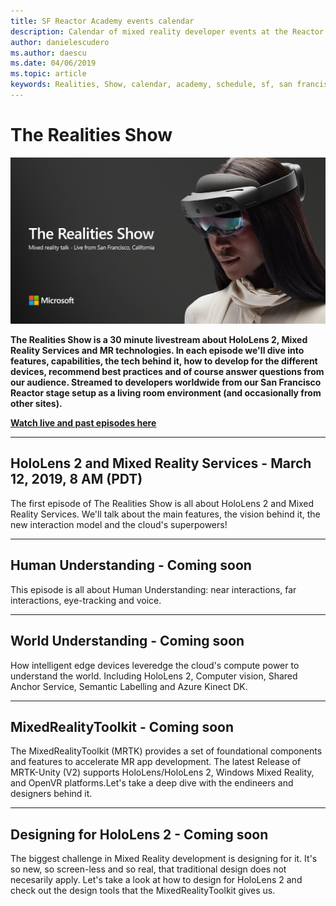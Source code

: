 ```yaml
---
title: SF Reactor Academy events calendar
description: Calendar of mixed reality developer events at the Reactor in San Francisco.
author: danielescudero
ms.author: daescu
ms.date: 04/06/2019
ms.topic: article
keywords: Realities, Show, calendar, academy, schedule, sf, san francisco, reactor
---
```


# The Realities Show
![Design for mixed reality](images/therealitiesshow.jpg)

**The Realities Show is a 30 minute livestream about HoloLens 2, Mixed Reality Services and MR technologies. In each episode we'll dive into features, capabilities, the tech behind it, how to develop for the different devices, recommend best practices and of course answer questions from our audience. Streamed to developers worldwide from our San Francisco Reactor stage setup as a living room environment (and occasionally from other sites).**

**[Watch live and past episodes here](http://aka.ms/trs)**
___

## **HoloLens 2 and Mixed Reality Services** - March 12, 2019, 8 AM (PDT)
The first episode of The Realities Show is all about HoloLens 2 and Mixed Reality Services. We'll talk about the main features, the vision behind it, the new interaction model and the cloud's superpowers!

___

## **Human Understanding** - Coming soon
This episode is all about Human Understanding: near interactions, far interactions, eye-tracking and voice.

___
## **World Understanding** - Coming soon
How intelligent edge devices leveredge the cloud's compute power to understand the world. Including HoloLens 2, Computer vision, Shared Anchor Service, Semantic Labelling and Azure Kinect DK.

___
## **MixedRealityToolkit** - Coming soon
The MixedRealityToolkit (MRTK) provides a set of foundational components and features to accelerate MR app development. The latest Release of MRTK-Unity (V2) supports HoloLens/HoloLens 2, Windows Mixed Reality, and OpenVR platforms.Let's take a deep dive with the endineers and designers behind it.

___
## **Designing for HoloLens 2** - Coming soon
The biggest challenge in Mixed Reality development is designing for it. It's so new, so screen-less and so real, that traditional design does not necesarily apply. Let's take a look at how to design for HoloLens 2 and check out the design tools that the MixedRealityToolkit gives us.


